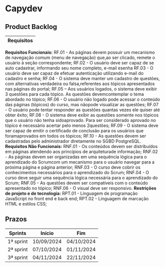 # Capydev

## Product Backlog

| Requisitos |
| ---------- |
 **Requisitos Funcionais:**
 RF.01 - As páginas devem possuir um mecanismo de navegação comum (menu de navegação) que,ao ser clicado, remete o usuário à seção correspondente;
 RF.02 - O usuário deve ser capaz de se auto cadastrar, informando seu nome completo, e-mail esenha
 RF.03 - O usuário deve ser capaz de efetuar autenticação utilizando e-mail do cadastro e senha;
 RF.04 - O sistema deve manter um cadastro de questões, com alternativas verdadeira ou falsa,referentes aos tópicos apresentados nas páginas do portal;
 RF.05 – Aos usuários logados, o sistema deve exibir 3 questões para cada tópico. As questões devemcontemplar o tema abordado no tópico;
 RF.06 - O usuário não logado pode acessar o conteúdo das páginas (tópicos) do curso, mas nãopode visualizar as questões;
 RF.07 - O usuário pode tentar responder as questões quantas vezes ele quiser até obter êxito;
 RF.08 - O sistema deve exibir as questões somente nos tópicos que o usuário não tenha sidoaprovado. Para ser considerado aprovado no tópico é necessário acertar pelo menos 2questões;
 RF.09 - O sistema deve ser capaz de emitir o certificado de conclusão para os usuários que foramaprovados em todos os tópicos;
 RF.10 - As questões devem ser cadastradas pelo administrador diretamente no SGBD PostgreSQL.
 **Requisitos Não Funcionais:**
 RNF.01 - Os conteúdos devem ser distribuídos em páginas atendendo aos princípios de arquiteturade informação;
 RNF.02 - As páginas devem ser organizadas em uma sequência lógica para o aprendizado do Scrumcom um mecanismo para o usuário navegar para a próxima página e página anterior;
 RNF.03 - O curso deve cobrir os conhecimentos necessários para o aprendizado do Scrum;
 RNF.04 - O curso deve seguir uma sequência lógica necessária para o aprendizado do Scrum;
 RNF.05 - As questões devem ser compatíveis com o conteúdo apresentado no tópico;
 RNF.06 - O visual deve ser responsivo.
 **Restrições de projeto e de tecnologia:**
 RPT.01 - Linguagem de programação JavaScript no front end e back end;
 RPT.02 - Linguagem de marcação HTML e estilos CSS;

## Prazos

| Sprints | Início | Fim |
| ------- | ------ | --- |
| 1ª sprint | 10/09/2024 | 04/10/2024 |
| 2ª sprint | 07/10/2024 | 01/11/2024 |
| 3ª sprint | 04/11/2024 | 22/11/2024 |
